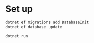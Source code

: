 # Set up

```bash
dotnet ef migrations add DatabaseInit
dotnet ef database update
```

```bash
dotnet run
```
